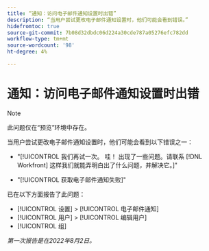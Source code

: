 ```yaml
---
title: “通知：访问电子邮件通知设置时出错”
description: “当用户尝试更改电子邮件通知设置时，他们可能会看到错误。”
hidefromtoc: true
source-git-commit: 7b08d32dbdc06d224a30cde787a05276efc782dd
workflow-type: tm+mt
source-wordcount: '98'
ht-degree: 4%

---
```



# 通知：访问电子邮件通知设置时出错

>[!NOTE]
>
>此问题仅在“预览”环境中存在。

当用户尝试更改电子邮件通知设置时，他们可能会看到以下错误之一：

* &quot;[!UICONTROL 我们再试一次。 哇！ 出现了一些问题。请联系 [!DNL Workfront] 这样我们就能弄明白出了什么问题，并解决它。]&quot;

* &quot;[!UICONTROL 获取电子邮件通知失败]&quot;

已在以下方面报告了此问题：

* [!UICONTROL 设置] > [!UICONTROL 电子邮件通知]
* [!UICONTROL 用户] > [!UICONTROL 编辑用户]
* [!UICONTROL 组]

_第一次报告是在2022年8月2日。_

